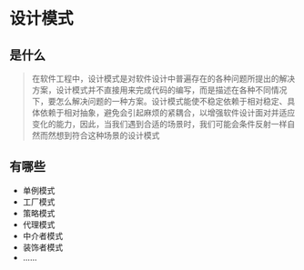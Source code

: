 # 设计模式

## 是什么

> 在软件工程中，设计模式是对软件设计中普遍存在的各种问题所提出的解决方案，设计模式并不直接用来完成代码的编写，而是描述在各种不同情况下，要怎么解决问题的一种方案。设计模式能使不稳定依赖于相对稳定、具体依赖于相对抽象，避免会引起麻烦的紧耦合，以增强软件设计面对并适应变化的能力，因此，当我们遇到合适的场景时，我们可能会条件反射一样自然而然想到符合这种场景的设计模式

## 有哪些

- 单例模式
- 工厂模式
- 策略模式
- 代理模式
- 中介者模式
- 装饰者模式
- ......